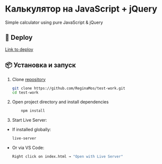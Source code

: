 # Калькулятор на JavaScript + jQuery

Simple calculator using pure JavaScript & jQuery

## 🚀 Deploy

[Link to deploy](https://your-deploy-link-here)  

## 📦 Установка и запуск

1. Clone [repository](https://github.com/ReginaMos/test-work.git)

   ```bash copy
   git clone https://github.com/ReginaMos/test-work.git
   cd test-work
   ```

2. Open project directory and install dependencies

    ```bash copy
        npm install
    ```

3. Start Live Server:

- If installed globally:

    ```bash copy
    live-server
    ```

- Or via VS Code:

    ```bash copy
    Right click on index.html → "Open with Live Server"
    ```
